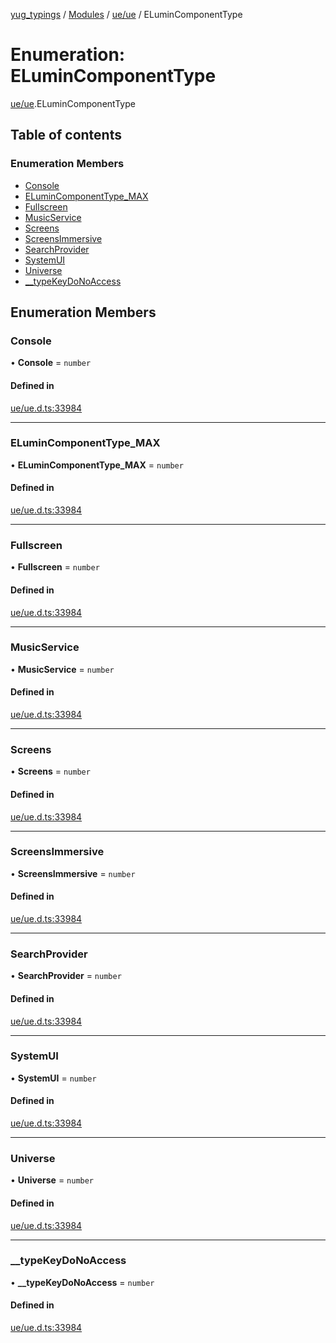 [yug_typings](../README.md) / [Modules](../modules.md) / [ue/ue](../modules/ue_ue.md) / ELuminComponentType

# Enumeration: ELuminComponentType

[ue/ue](../modules/ue_ue.md).ELuminComponentType

## Table of contents

### Enumeration Members

- [Console](ue_ue.ELuminComponentType.md#console)
- [ELuminComponentType\_MAX](ue_ue.ELuminComponentType.md#elumincomponenttype_max)
- [Fullscreen](ue_ue.ELuminComponentType.md#fullscreen)
- [MusicService](ue_ue.ELuminComponentType.md#musicservice)
- [Screens](ue_ue.ELuminComponentType.md#screens)
- [ScreensImmersive](ue_ue.ELuminComponentType.md#screensimmersive)
- [SearchProvider](ue_ue.ELuminComponentType.md#searchprovider)
- [SystemUI](ue_ue.ELuminComponentType.md#systemui)
- [Universe](ue_ue.ELuminComponentType.md#universe)
- [\_\_typeKeyDoNoAccess](ue_ue.ELuminComponentType.md#__typekeydonoaccess)

## Enumeration Members

### Console

• **Console** = `number`

#### Defined in

[ue/ue.d.ts:33984](https://github.com/YugMetaverse/yug_typings/blob/25cad34/ue/ue.d.ts#L33984)

___

### ELuminComponentType\_MAX

• **ELuminComponentType\_MAX** = `number`

#### Defined in

[ue/ue.d.ts:33984](https://github.com/YugMetaverse/yug_typings/blob/25cad34/ue/ue.d.ts#L33984)

___

### Fullscreen

• **Fullscreen** = `number`

#### Defined in

[ue/ue.d.ts:33984](https://github.com/YugMetaverse/yug_typings/blob/25cad34/ue/ue.d.ts#L33984)

___

### MusicService

• **MusicService** = `number`

#### Defined in

[ue/ue.d.ts:33984](https://github.com/YugMetaverse/yug_typings/blob/25cad34/ue/ue.d.ts#L33984)

___

### Screens

• **Screens** = `number`

#### Defined in

[ue/ue.d.ts:33984](https://github.com/YugMetaverse/yug_typings/blob/25cad34/ue/ue.d.ts#L33984)

___

### ScreensImmersive

• **ScreensImmersive** = `number`

#### Defined in

[ue/ue.d.ts:33984](https://github.com/YugMetaverse/yug_typings/blob/25cad34/ue/ue.d.ts#L33984)

___

### SearchProvider

• **SearchProvider** = `number`

#### Defined in

[ue/ue.d.ts:33984](https://github.com/YugMetaverse/yug_typings/blob/25cad34/ue/ue.d.ts#L33984)

___

### SystemUI

• **SystemUI** = `number`

#### Defined in

[ue/ue.d.ts:33984](https://github.com/YugMetaverse/yug_typings/blob/25cad34/ue/ue.d.ts#L33984)

___

### Universe

• **Universe** = `number`

#### Defined in

[ue/ue.d.ts:33984](https://github.com/YugMetaverse/yug_typings/blob/25cad34/ue/ue.d.ts#L33984)

___

### \_\_typeKeyDoNoAccess

• **\_\_typeKeyDoNoAccess** = `number`

#### Defined in

[ue/ue.d.ts:33984](https://github.com/YugMetaverse/yug_typings/blob/25cad34/ue/ue.d.ts#L33984)
